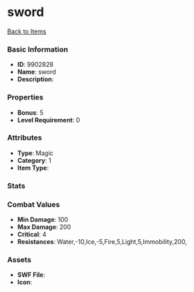 # sword



[Back to Items](../items.md)

### Basic Information

- **ID**: 9902828
- **Name**: sword
- **Description**: 

### Properties

- **Bonus**: 5
- **Level Requirement**: 0

### Attributes

- **Type**: Magic
- **Category**: 1
- **Item Type**: 

### Stats


### Combat Values

- **Min Damage**: 100
- **Max Damage**: 200
- **Critical**: 4
- **Resistances**: Water,-10,Ice,-5,Fire,5,Light,5,Immobility,200,

### Assets

- **SWF File**: 
- **Icon**: 

